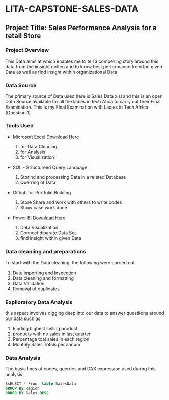 # LITA-CAPSTONE-SALES-DATA


## Project Title: Sales Performance Analysis for a retail Store

### Project Overview

This Data aims at which enables me to tell a compelling story around this data from the iinsight gotten and to know best performance from the given Data as well as find insight within organizational Data

### Data Source
The primary source of Data used here is Sales Data xlsl and this is an open Data Source available for all the ladies in tech Afica to carry out their Final Examination. This is my Final Examination with Ladies in Tech Africa (Question 1)

### Tools Used
- Microsoft Excel [Download Here](https://www.microsoft.com)
  1. for Data Cleaning,
  2. for Analysis
  3. for Visualization
     
- SQL - Structureed Query Lanquage  
  1. Storind and processing Data in a related Database
  2. Querring of Data
  
- Github for Portfolio Building
  1. Store Share and work with others to write codes
  2. Show case work done
    
- Power BI [Download Here](https://www.microsoft.com)
  1.  Data Visualization
  2. Connect diparate Data Set
  3. find insight within given Data

### Data cleaniing and preparations
To start with the Data cleaning, the following were carried out
  1.  Data importing and Inspection
  2.  Data cleaning and formatting
  3.  Data Validation
  4.  Removal of duplicates

### Explloratory Data Analysis
this aspect involves digging deep into our data to answer questiions around our data such as
  1.  Finding highest selling product
  2. products with no sales in last quarter
  3. Percentage toal sales in each region
  4. Monthly Sales Totals per annum

### Data Analysis
The basic lines of codes, querries and DAX expression used during this analysis
```SQL
SsELECT * Fron  table SalesData
GROUP By Region
ORDER BY Sales DESC
 
  
  


